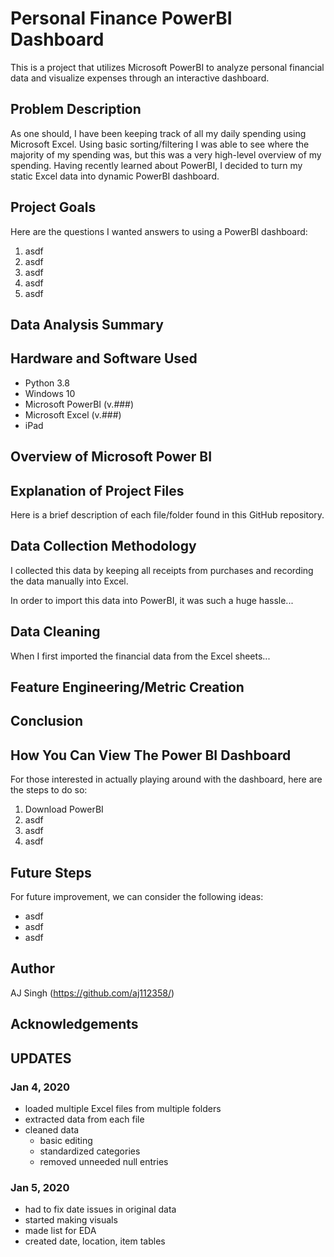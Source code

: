 # Personal Finance PowerBI Dashboard
This is a project that utilizes Microsoft PowerBI to analyze personal financial data and visualize expenses through an interactive dashboard.


## Problem Description

As one should, I have been keeping track of all my daily spending using Microsoft Excel. Using basic sorting/filtering I was able to see where the majority of my spending was, but this was a very high-level overview of my spending. Having recently learned about PowerBI, I decided to turn my static Excel data into dynamic PowerBI dashboard.


## Project Goals

Here are the questions I wanted answers to using a PowerBI dashboard:
1. asdf
2. asdf
3. asdf
4. asdf
5. asdf


## Data Analysis Summary


## Hardware and Software Used

- Python 3.8
- Windows 10
- Microsoft PowerBI (v.###)
- Microsoft Excel (v.###)
- iPad


## Overview of Microsoft Power BI


## Explanation of Project Files

Here is a brief description of each file/folder found in this GitHub repository.



## Data Collection Methodology

I collected this data by keeping all receipts from purchases and recording the data manually into Excel.

In order to import this data into PowerBI, it was such a huge hassle...


## Data Cleaning

When I first imported the financial data from the Excel sheets...


## Feature Engineering/Metric Creation



## Conclusion


## How You Can View The Power BI Dashboard

For those interested in actually playing around with the dashboard, here are the steps to do so:
1. Download PowerBI
2. asdf
3. asdf
4. asdf


## Future Steps

For future improvement, we can consider the following ideas:
- asdf
- asdf
- asdf


## Author

AJ Singh (https://github.com/aj112358/)


## Acknowledgements


## UPDATES
### Jan 4, 2020
- loaded multiple Excel files from multiple folders
- extracted data from each file
- cleaned data
  - basic editing
  - standardized categories
  - removed unneeded null entries


### Jan 5, 2020
- had to fix date issues in original data
- started making visuals
- made list for EDA
- created date, location, item tables


